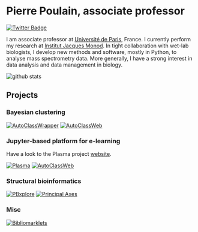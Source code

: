 # Pierre Poulain, associate professor

[![Twitter Badge](https://img.shields.io/twitter/follow/pierrepo?label=follow%20%40pierrepo%20on%20Twitter&style=flat-square)](https://twitter.com/pierrepo)

I am associate professor at [Université de Paris](https://u-paris.fr/en/), France. I currently perform my research at [Institut Jacques Monod](https://www.ijm.fr/). In tight collaboration with wet-lab biologists, I develop new methods and software, mostly in Python, to analyse mass spectrometry data. More generally, I have a strong interest in data analysis and data management in biology.

![github stats](https://github-readme-stats.vercel.app/api?username=pierrepo&show_icons=true)


## Projects

### Bayesian clustering

[![AutoClassWrapper](https://github-readme-stats.vercel.app/api/pin/?username=pierrepo&repo=autoclasswrapper&show_owner=true)](https://github.com/pierrepo/autoclasswrapper)
[![AutoClassWeb](https://github-readme-stats.vercel.app/api/pin/?username=pierrepo&repo=autoclassweb&show_owner=true)](https://github.com/pierrepo/autoclassweb)

### Jupyter-based platform for e-learning

Have a look to the Plasma project [website](https://plasmabio.org/).

[![Plasma](https://github-readme-stats.vercel.app/api/pin/?username=plasmabio&repo=plasma&show_owner=true)](https://github.com/plasmabio/plasma)
[![AutoClassWeb](https://github-readme-stats.vercel.app/api/pin/?username=plasmabio&repo=tljh-repo2docker&show_owner=true)](https://github.com/plasmabio/tljh-repo2docker)


### Structural bioinformatics

[![PBxplore](https://github-readme-stats.vercel.app/api/pin/?username=pierrepo&repo=PBxplore&show_owner=true)](https://github.com/pierrepo/PBxplore)
[![Principal Axes](https://github-readme-stats.vercel.app/api/pin/?username=pierrepo&repo=principal_axes&show_owner=true)](https://github.com/pierrepo/principal_axes)


### Misc

[![Bibliomarklets](https://github-readme-stats.vercel.app/api/pin/?username=pierrepo&repo=bibliomarklets&show_owner=true)](https://github.com/pierrepo/bibliomarklets)

